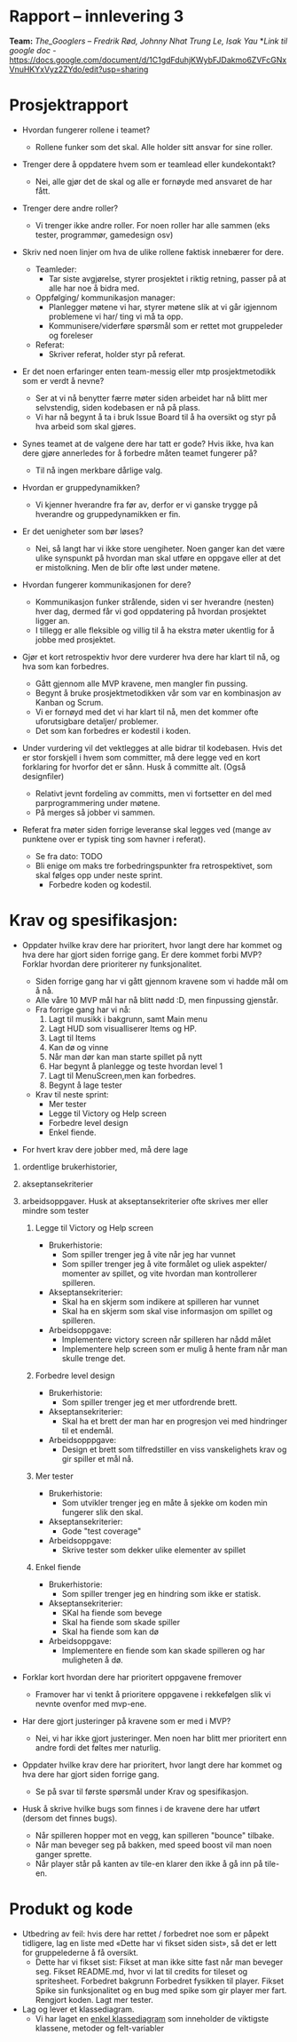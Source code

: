 # Rapport – innlevering 3
**Team:** *The_Googlers* – *Fredrik Rød, Johnny Nhat Trung Le, Isak Yau*
**Link til google doc* - https://docs.google.com/document/d/1C1gdFduhjKWybFJDakmo6ZVFcGNxVnuHKYxVyz2ZYdo/edit?usp=sharing
# Prosjektrapport
* Hvordan fungerer rollene i teamet?
    * Rollene funker som det skal. Alle holder sitt ansvar for sine roller.
* Trenger dere å oppdatere hvem som er teamlead eller kundekontakt?
    * Nei, alle gjør det de skal og alle er fornøyde med ansvaret de har fått.
* Trenger dere andre roller?
    * Vi trenger ikke andre roller. For noen roller har alle sammen (eks tester, programmør, gamedesign osv)

* Skriv ned noen linjer om hva de ulike rollene faktisk innebærer for dere.
    * Teamleder:
        * Tar siste avgjørelse, styrer prosjektet i riktig retning, passer på at alle har noe å bidra med.
    * Oppfølging/ kommunikasjon manager:
        * Planlegger møtene vi har, styrer møtene slik at vi går igjennom problemene vi har/ ting vi må ta opp.
        * Kommunisere/viderføre spørsmål som er rettet mot gruppeleder og foreleser
    * Referat:
        * Skriver referat, holder styr på referat.

* Er det noen erfaringer enten team-messig eller mtp prosjektmetodikk som er verdt å nevne?
    * Ser at vi nå benytter færre møter siden arbeidet har nå blitt mer selvstendig, siden kodebasen er nå på plass.
    * Vi har nå begynt å ta i bruk Issue Board til å ha oversikt og styr på hva arbeid som skal gjøres.

* Synes teamet at de valgene dere har tatt er gode? Hvis ikke, hva kan dere gjøre annerledes for å forbedre måten teamet fungerer på?
    * Til nå ingen merkbare dårlige valg.

* Hvordan er gruppedynamikken?
    * Vi kjenner hverandre fra før av, derfor er vi ganske trygge på hverandre og gruppedynamikken er fin.
* Er det uenigheter som bør løses?
    * Nei, så langt har vi ikke store uengiheter. Noen ganger kan det være ulike synspunkt på hvordan man skal utføre en oppgave eller at det er mistolkning.
      Men de blir ofte løst under møtene.
* Hvordan fungerer kommunikasjonen for dere?
    * Kommunikasjon funker strålende, siden vi ser hverandre (nesten) hver dag, dermed får vi god oppdatering på hvordan prosjektet ligger an.
    * I tillegg er alle fleksible og villig til å ha ekstra møter ukentlig for å jobbe med prosjektet.
* Gjør et kort retrospektiv hvor dere vurderer hva dere har klart til nå, og hva som kan forbedres.
    * Gått gjennom alle MVP kravene, men mangler fin pussing.
    * Begynt å bruke prosjektmetodikken vår som var en kombinasjon av Kanban og Scrum.
    * Vi er fornøyd med det vi har klart til nå, men det kommer ofte uforutsigbare detaljer/ problemer.
    * Det som kan forbedres er kodestil i koden.

* Under vurdering vil det vektlegges at alle bidrar til kodebasen.
  Hvis det er stor forskjell i hvem som committer, må dere legge ved en kort forklaring for hvorfor det er sånn. Husk å committe alt. (Også designfiler)
    * Relativt jevnt fordeling av committs, men vi fortsetter en del med parprogrammering under møtene.
    * På merges så jobber vi sammen.

* Referat fra møter siden forrige leveranse skal legges ved (mange av punktene over er typisk ting som havner i referat).
    * Se fra dato: TODO
  * Bli enige om maks tre forbedringspunkter fra retrospektivet, som skal følges opp under neste sprint.
    * Forbedre koden og kodestil.


# Krav og spesifikasjon:
* Oppdater hvilke krav dere har prioritert, hvor langt dere har kommet og hva dere har gjort siden forrige gang.
  Er dere kommet forbi MVP? Forklar hvordan dere prioriterer ny funksjonalitet.
    * Siden forrige gang har vi gått gjennom kravene som vi hadde mål om å nå.
    * Alle våre 10 MVP mål har nå blitt nødd :D, men finpussing gjenstår.
    * Fra forrige gang har vi nå:
      1. Lagt til musikk i bakgrunn, samt Main menu
      2. Lagt HUD som visualliserer Items og HP.
      3. Lagt til Items
      4. Kan dø og vinne
      5. Når man dør kan man starte spillet på nytt
      6. Har begynt å planlegge og teste hvordan level 1
      7. Lagt til MenuScreen,men kan forbedres.
      8. Begynt å lage tester
    * Krav til neste sprint:
      * Mer tester
      * Legge til Victory og Help screen
      * Forbedre level design
      * Enkel fiende.

* For hvert krav dere jobber med, må dere lage
1) ordentlige brukerhistorier,
2) akseptansekriterier
3) arbeidsoppgaver. Husk at akseptansekriterier ofte skrives mer eller mindre som tester
 
    1. Legge til Victory og Help screen
       * Brukerhistorie:
         - Som spiller trenger jeg å vite når jeg har vunnet
         - Som spiller trenger jeg å vite formålet og uliek aspekter/ momenter av spillet, og vite hvordan man kontrollerer spilleren.
       * Akseptansekriterier:
         - Skal ha en skjerm som indikere at spilleren har vunnet
         - Skal ha en skjerm som skal vise informasjon om spillet og spilleren.
       * Arbeidsoppgave:
         - Implementere victory screen når spilleren har nådd målet
         - Implementere help screen som er mulig å hente fram når man skulle trenge det.
    
    2. Forbedre level design
         * Brukerhistorie:
           - Som spiller trenger jeg et mer utfordrende brett.
         * Akseptansekriterier:
           - Skal ha et brett der man har en progresjon vei med hindringer til et endemål. 
         * Arbeidsopppgave:
           - Design et brett som tilfredstiller en viss vanskelighets krav og gir spiller et mål nå.

   3. Mer tester
       * Brukerhistorie:
           - Som utvikler trenger jeg en måte å sjekke om koden min fungerer slik den skal.
       * Akseptansekriterier:
           - Gode "test coverage"
       * Arbeidsoppgave:
           - Skrive tester som dekker ulike elementer av spillet
    
    4. Enkel fiende
       * Brukerhistorie:
         - Som spiller trenger jeg en hindring som ikke er statisk.
       * Akseptansekriterier:
         -  SKal ha fiende som bevege
         -  Skal ha fiende som skade spiller
         -  Skal ha fiende som kan dø
       * Arbeidsoppgave:
         - Implementere en fiende som kan skade spilleren og har muligheten å dø.

* Forklar kort hvordan dere har prioritert oppgavene fremover
    * Framover har vi tenkt å prioritere oppgavene i rekkefølgen slik vi nevnte ovenfor med mvp-ene.
* Har dere gjort justeringer på kravene som er med i MVP?
    * Nei, vi har ikke gjort justeringer. Men noen har blitt mer prioritert enn andre fordi det føltes mer naturlig.

* Oppdater hvilke krav dere har prioritert, hvor langt dere har kommet og hva dere har gjort siden forrige gang.
    * Se på svar til første spørsmål under Krav og spesifikasjon.
* Husk å skrive hvilke bugs som finnes i de kravene dere har utført (dersom det finnes bugs).
    *  Når spilleren hopper mot en vegg, kan spilleren "bounce" tilbake.
    *  Når man beveger seg på bakken, med speed boost vil man noen ganger sprette.
    *  Når player står på kanten av tile-en klarer den ikke å gå inn på tile-en.

# Produkt og kode
* Utbedring av feil: hvis dere har rettet / forbedret noe som er påpekt tidligere, lag en liste med «Dette har vi fikset siden sist», så det er lett for gruppelederne å få oversikt.
    * Dette har vi fikset sist:
      Fikset at man ikke sitte fast når man beveger seg.
      Fikset README.md, hvor vi lat til credits for tileset og spritesheet.
      Forbedret bakgrunn
      Forbedret fysikken til player.
      Fikset Spike sin funksjonalitet og en bug med spike som gir player mer fart.
      Rengjort koden. 
      Lagt mer tester.
* Lag og lever et klassediagram.
    * Vi har laget en [enkel klassediagram](classDiagram.drawio) som inneholder de viktigste klassene, metoder og felt-variabler